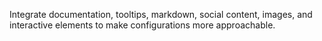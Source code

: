 ---
---

Integrate documentation, tooltips, markdown, social content, images, and interactive elements to make configurations more approachable.
